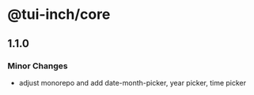 # @tui-inch/core

## 1.1.0

### Minor Changes

- adjust monorepo and add date-month-picker, year picker, time picker
